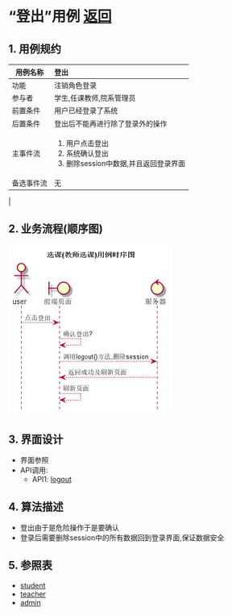 # “登出”用例 [返回](../README.md)

## 1. 用例规约

|用例名称|登出|
|-------|:-------------|
|功能|注销角色登录|
|参与者|学生,任课教师,院系管理员|
|前置条件|用户已经登录了系统|
|后置条件|登出后不能再进行除了登录外的操作|
|主事件流|<ol><li>用户点击登出</li><li>系统确认登出</li><li>删除session中数据,并且返回登录界面</li></ol>|
|备选事件流|无
|

## 2. 业务流程(顺序图)

![登出](../../out/test6/sequence/登出.png)

## 3. 界面设计

- 界面参照
- API调用:
    - API1: [logout](../api/logout.md)

## 4. 算法描述

- 登出由于是危险操作于是要确认
- 登录后需要删除session中的所有数据回到登录界面,保证数据安全

## 5. 参照表

- [student](../数据库设计.md/#student)
- [teacher](../数据库设计.md/#teacher)
- [admin](../数据库设计.md/#admin)